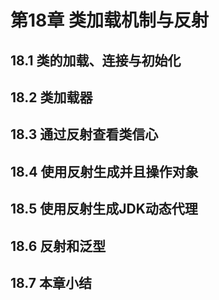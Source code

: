 # 第18章 类加载机制与反射
## 18.1 类的加载、连接与初始化
## 18.2 类加载器
## 18.3 通过反射查看类信心
## 18.4 使用反射生成并且操作对象
## 18.5 使用反射生成JDK动态代理
## 18.6 反射和泛型
## 18.7 本章小结